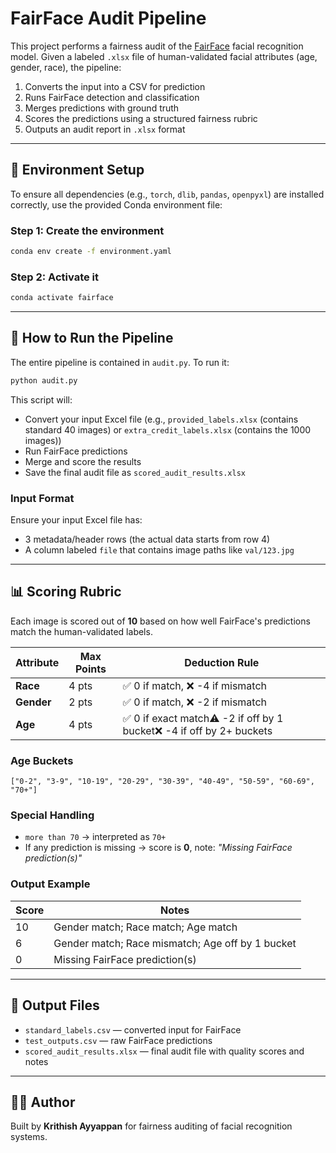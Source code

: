# FairFace Audit Pipeline

This project performs a fairness audit of the [FairFace](https://github.com/dchen236/FairFace) facial recognition model. Given a labeled `.xlsx` file of human-validated facial attributes (age, gender, race), the pipeline:

1. Converts the input into a CSV for prediction
2. Runs FairFace detection and classification
3. Merges predictions with ground truth
4. Scores the predictions using a structured fairness rubric
5. Outputs an audit report in `.xlsx` format

---

## 📆 Environment Setup

To ensure all dependencies (e.g., `torch`, `dlib`, `pandas`, `openpyxl`) are installed correctly, use the provided Conda environment file:

### Step 1: Create the environment

```bash
conda env create -f environment.yaml
```

### Step 2: Activate it

```bash
conda activate fairface
```

---

## 🚀 How to Run the Pipeline

The entire pipeline is contained in `audit.py`. To run it:

```bash
python audit.py
```

This script will:

- Convert your input Excel file (e.g., `provided_labels.xlsx` (contains standard 40 images) or `extra_credit_labels.xlsx` (contains the 1000 images))
- Run FairFace predictions
- Merge and score the results
- Save the final audit file as `scored_audit_results.xlsx` 

### Input Format

Ensure your input Excel file has:

- 3 metadata/header rows (the actual data starts from row 4)
- A column labeled `file` that contains image paths like `val/123.jpg`

---

## 📊 Scoring Rubric

Each image is scored out of **10** based on how well FairFace's predictions match the human-validated labels.

| Attribute  | Max Points | Deduction Rule                                                      |
| ---------- | ---------- | ------------------------------------------------------------------- |
| **Race**   | 4 pts      | ✅ 0 if match, ❌ -4 if mismatch                                      |
| **Gender** | 2 pts      | ✅ 0 if match, ❌ -2 if mismatch                                      |
| **Age**    | 4 pts      | ✅ 0 if exact match⚠️ -2 if off by 1 bucket❌ -4 if off by 2+ buckets |

### Age Buckets

```
["0-2", "3-9", "10-19", "20-29", "30-39", "40-49", "50-59", "60-69", "70+"]
```

### Special Handling

- `more than 70` → interpreted as `70+`
- If any prediction is missing → score is **0**, note: *"Missing FairFace prediction(s)"*

### Output Example

| Score | Notes                                            |
| ----- | ------------------------------------------------ |
| 10    | Gender match; Race match; Age match              |
| 6     | Gender match; Race mismatch; Age off by 1 bucket |
| 0     | Missing FairFace prediction(s)                   |

---

## 📁 Output Files

- `standard_labels.csv` — converted input for FairFace
- `test_outputs.csv` — raw FairFace predictions
- `scored_audit_results.xlsx` — final audit file with quality scores and notes

---

## 🧑‍💻 Author

Built by **Krithish Ayyappan** for fairness auditing of facial recognition systems.

